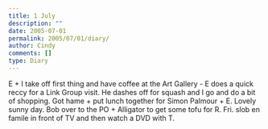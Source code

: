 ```yaml
---
title: 1 July
description: ""
date: 2005-07-01
permalink: 2005/07/01/diary/
author: Cindy
comments: []
type: Diary
---
```


E + I take off first thing and have coffee at the Art Gallery - E does a quick reccy for a Link Group visit. He dashes off for squash and I go and do a bit of shopping. Got hame + put lunch together for Simon Palmour + E. Lovely sunny day. Bob over to the PO + Alligator to get some tofu for R. Fri. slob en famile in front of TV and then watch a DVD with T.
